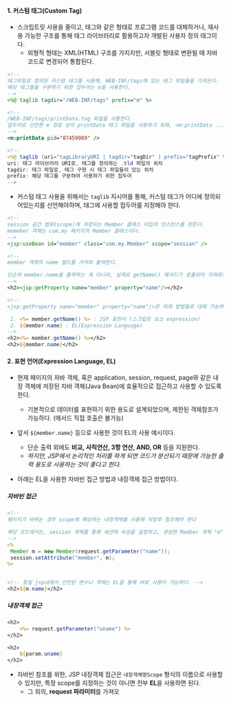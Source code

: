 
#### 1. 커스텀 태그(Custom Tag)

- 스크립트릿 사용을 줄이고, 태그와 같은 형태로 프로그램 코드를 대체하거나, 재사용 가능한 구조를 통해 태그 라이브러리로 활용하고자 개발된 사용자 정의 태그이다.
	- 외형적 형태는 XML(HTML) 구조를 가지지만, 서블릿 형태로 변환될 때 자바 코드로 변경되어 통합된다.

```jsp
<!-- 
태그파일로 정의된 커스텀 태그를 사용해, WEB-INF/tags에 있는 태그 파일들을 가져온다.
해당 태그들을 구분하기 위한 접두어는 m을 사용한다.
-->
<%@ taglib tagdir="/WEB-INF/tags" prefix="m" %>

<!-- 
/WEB-INF/tags/printData.tag 파일을 사용한다.
접두어로 선언한 m 경로 상의 printData 태그 파일을 사용하기 위해, <m:printData .../> 라고 사용하였다.
--> 
<m:printData pid="87459989" />

<!--
<%@ taglib (uri="tagLibraryURI | tagdir="tagDir" ) prefix="tagPrefix" %>
uri: 태그 라이브러리 URI로, 태그를 정의하는 .tld 파일의 위치
tagdir: 태그 파일로, 태그 구현 시 태그 파일들이 있는 위치
prefix: 해당 태그를 구분하여 사용하기 위한 접두어
-->
```
- 커스텀 태그 사용을 위해서는 `taglib` 지시어를 통해, 커스텀 태그가 어디에 정의되어있는지를 선언해야하며, 태그에 사용할 접두어를 지정해야 한다.

```jsp
<!-- 
session 공간 범위(scope)에 저장되는 Member 클래스 타입의 인스턴스를 만든다.
memeber 객체는 com.my 패키지의 Member 클래스이다. 
-->
<jsp:useBean id="member" class="com.my.Member" scope="session" />

<!-- 
member 객체의 name 필드를 가져와 출력한다. 

단순히 member.name을 출력하는 게 아니라, 실제로 getName() 메서드가 호출되어 가져와지는 것임을 알아야 한다.
-->
<h2><jsp:getProperty name="member" property="name"/></h2>

<!-- 
<jsp:getProperty name="member" property="name"/>은 아래 방법들로 대체 가능하다.

 1. <%= member.getName() %> : JSP 표현식 (스크립트 요소 expression)
 2. ${member.name} : EL(Expression Language)
-->
<h2><%= member.getName() %></h2>
<h2>${member.name}</h2>
```


#### 2. 표현 언어(Expression Language, EL) 

- 현재 페이지의 자바 객체, 혹은 application, session, request, page와 같은 내장 객체에 저장된 자바 객체(Java Bean)에 효율적으로 접근하고 사용할 수 있도록 한다.
	- 기본적으로 데이터를 표현하기 위한 용도로 설계되었으며, 제한된 객체참조가 가능하다. (메서드 직접 호출은 불가능)

- 앞서 `${member.name}` 등으로 사용한 것이 EL의 사용 예시이다.
	- 단순 출력 외에도 **비교, 사칙연산, 3항 연산, AND, OR** 등을 지원한다.
	- _하지만, JSP에서 논리적인 처리를 하게 되면 코드가 분산되기 때문에 가능한 출력 용도로 사용하는 것이 좋다고 한다._

- 아래는 EL을 사용한 자바빈 접근 방법과 내장객체 접근 방법이다.
##### 자바빈 접근
```jsp
<!--
페이지가 바뀌는 경우 scope에 해당하는 내장객체를 사용해 저장후 참조해야 한다

해당 코드에서는, session 객체를 통해 세션에 속성을 설정하고, 생성한 Member 객체 "m"을 세션에 "member"라는 이름으로 저장했다.
-->
<%
 Member m = new Member(request.getParameter("name"));
 session.setAttribute("member", m);
%>


<!-- 동일 jsp내에서 선언된 변수나 객체는 EL을 통해 바로 사용이 가능하다. -->
<h2>${m.name}</h2>
```

##### 내장객체 접근
```jsp
<h2>
	<%= request.getParameter("uname") %>
</h2>

<h2>
	${param.uname}
</h2>
```
- 자바빈 참조를 위한, JSP 내장객체 접근은 `내장객체명Scope` 형식의 이름으로 사용할 수 있지만, 특정 scope를 지정하는 것이 아니면 전부 **EL**을 사용하면 된다.
	- 그 외의, **request 파라미터**를 가져오